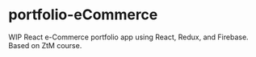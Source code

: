 # portfolio-eCommerce
WIP React e-Commerce portfolio app using React, Redux, and Firebase.  Based on ZtM course.
